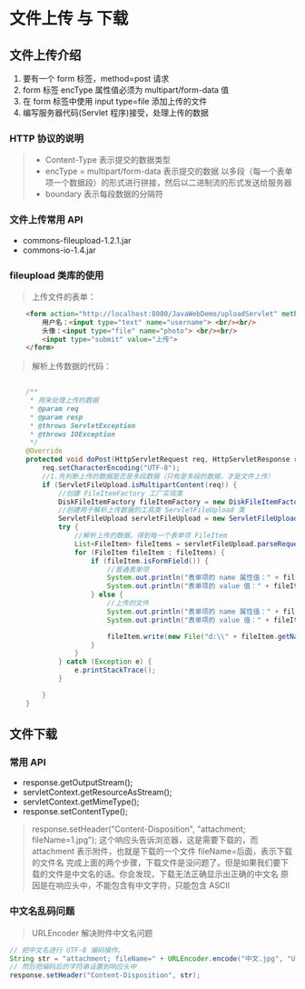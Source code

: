 # 文件上传 与 下载

## 文件上传介绍

1. 要有一个 form 标签，method=post 请求
2. form 标签 encType 属性值必须为 multipart/form-data 值
3. 在 form 标签中使用 input type=file 添加上传的文件
4. 编写服务器代码(Servlet 程序)接受，处理上传的数据

### HTTP 协议的说明

> - Content-Type 表示提交的数据类型
> - encType = multipart/form-data 表示提交的数据
> 以多段（每一个表单项一个数据段）的形式进行拼接，然后以二进制流的形式发送给服务器
> - boundary 表示每段数据的分隔符

### 文件上传常用 API

- commons-fileupload-1.2.1.jar
- commons-io-1.4.jar

### fileupload 类库的使用

> 上传文件的表单：

```html
    <form action="http://localhost:8080/JavaWebDemo/uploadServlet" method="post" enctype="multipart/form-data">
        用户名：<input type="text" name="username"> <br/><br/>
        头像：<input type="file" name="photo"> <br/><br/>
        <input type="submit" value="上传">
    </form>
```

> 解析上传数据的代码：

```java
    
    /**
     * 用来处理上传的数据
     * @param req
     * @param resp
     * @throws ServletException
     * @throws IOException
     */
    @Override
    protected void doPost(HttpServletRequest req, HttpServletResponse resp) throws ServletException, IOException {
        req.setCharacterEncoding("UTF-8");
        //1.先判断上传的数据是否是多段数据（只有是多段的数据，才是文件上传）
        if (ServletFileUpload.isMultipartContent(req)) {
            //创建 FileItemFactory 工厂实现类
            DiskFileItemFactory fileItemFactory = new DiskFileItemFactory();
            //创建用于解析上传数据的工具类 ServletFileUpload 类
            ServletFileUpload servletFileUpload = new ServletFileUpload(fileItemFactory);
            try {
                //解析上传的数据，得到每一个表单项 FileItem
                List<FileItem> fileItems = servletFileUpload.parseRequest(req);
                for (FileItem fileItem : fileItems) {
                    if (fileItem.isFormField()) {
                        //普通表单项
                        System.out.println("表单项的 name 属性值：" + fileItem.getFieldName());
                        System.out.println("表单项的 value 值：" + fileItem.getString("UTF-8"));
                    } else {
                        //上传的文件
                        System.out.println("表单项的 name 属性值：" + fileItem.getFieldName());
                        System.out.println("表单项的 value 值：" + fileItem.getString("UTF-8"));

                        fileItem.write(new File("d:\\" + fileItem.getName()));
                    }
                }
            } catch (Exception e) {
                e.printStackTrace();
            }

        }
    }
```

## 文件下载

### 常用 API

- response.getOutputStream();
- servletContext.getResourceAsStream();
- servletContext.getMimeType();
- response.setContentType();

> response.setHeader("Content-Disposition", "attachment; fileName=1.jpg");
> 这个响应头告诉浏览器，这是需要下载的，而 attachment 表示附件，也就是下载的一个文件
> fileName=后面，表示下载的文件名
> 完成上面的两个步骤，下载文件是没问题了。但是如果我们要下载的文件是中文名的话。你会发现，下载无法正确显示出正确的中文名
> 原因是在响应头中，不能包含有中文字符，只能包含 ASCII

### 中文名乱码问题

> URLEncoder 解决附件中文名问题

```java
// 把中文名进行 UTF-8 编码操作。
String str = "attachment; fileName=" + URLEncoder.encode("中文.jpg", "UTF-8");
// 然后把编码后的字符串设置到响应头中
response.setHeader("Content-Disposition", str);
```
